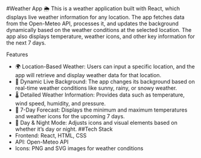 #Weather App 🌦️
This is a weather application built with React, which displays live weather information for any location. The app fetches data from the Open-Meteo API, processes it, and updates the background dynamically based on the weather conditions at the selected location. The app also displays temperature, weather icons, and other key information for the next 7 days.

Features
- 🌍 Location-Based Weather: Users can input a specific location, and the app will retrieve and display weather data for that location.
- 🎥 Dynamic Live Background: The app changes its background based on real-time weather conditions like sunny, rainy, or snowy weather.
- 🌡️ Detailed Weather Information: Provides data such as temperature, wind speed, humidity, and pressure.
- 📅 7-Day Forecast: Displays the minimum and maximum temperatures and weather icons for the upcoming 7 days.
- 🌙 Day & Night Mode: Adjusts icons and visual elements based on whether it’s day or night.
##Tech Stack
- Frontend: React, HTML, CSS
- API: Open-Meteo API
- Icons: PNG and SVG images for weather conditions

